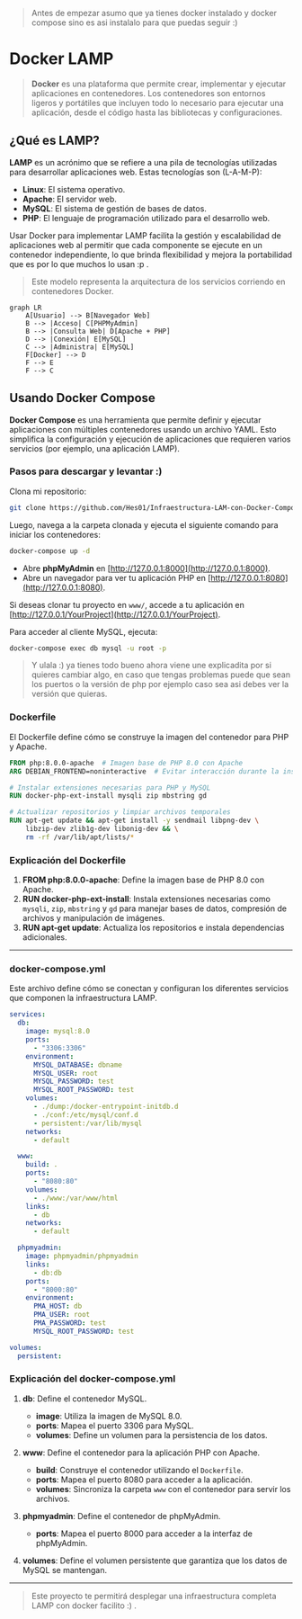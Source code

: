 >Antes de empezar asumo que ya tienes docker instalado y docker compose sino es asi instalalo para que puedas seguir :)
# Docker LAMP

>**Docker** es una plataforma que permite crear, implementar y ejecutar aplicaciones en contenedores. Los contenedores son entornos ligeros y portátiles que incluyen todo lo necesario para ejecutar una aplicación, desde el código hasta las bibliotecas y configuraciones.

## ¿Qué es LAMP?

**LAMP** es un acrónimo que se refiere a una pila de tecnologías utilizadas para desarrollar aplicaciones web. Estas tecnologías son (L-A-M-P):
- **Linux**: El sistema operativo.
- **Apache**: El servidor web.
- **MySQL**: El sistema de gestión de bases de datos.
- **PHP**: El lenguaje de programación utilizado para el desarrollo web.

Usar Docker para implementar LAMP facilita la gestión y escalabilidad de aplicaciones web al permitir que cada componente se ejecute en un contenedor independiente, lo que brinda flexibilidad y mejora la portabilidad que es por lo que muchos lo usan :p .
> Este modelo representa la arquitectura de los servicios corriendo en contenedores Docker.
```mermaid
graph LR
    A[Usuario] --> B[Navegador Web]
    B --> |Acceso| C[PHPMyAdmin]
    B --> |Consulta Web| D[Apache + PHP]
    D --> |Conexión| E[MySQL]
    C --> |Administra| E[MySQL]
    F[Docker] --> D
    F --> E
    F --> C
```
## Usando Docker Compose

**Docker Compose** es una herramienta que permite definir y ejecutar aplicaciones con múltiples contenedores usando un archivo YAML. Esto simplifica la configuración y ejecución de aplicaciones que requieren varios servicios (por ejemplo, una aplicación LAMP).

### Pasos para descargar y levantar :)

Clona mi repositorio:

```bash
git clone https://github.com/Hes01/Infraestructura-LAM-con-Docker-Compose.git
```

Luego, navega a la carpeta clonada y ejecuta el siguiente comando para iniciar los contenedores:

```bash
docker-compose up -d
```

- Abre **phpMyAdmin** en [http://127.0.0.1:8000](http://127.0.0.1:8000).
- Abre un navegador para ver tu aplicación PHP en [http://127.0.0.1:8080](http://127.0.0.1:8080).

Si deseas clonar tu proyecto en `www/`, accede a tu aplicación en [http://127.0.0.1/YourProject](http://127.0.0.1/YourProject).

Para acceder al cliente MySQL, ejecuta:

```bash
docker-compose exec db mysql -u root -p
```

> Y ulala :) ya tienes todo bueno ahora viene une explicadita por si quieres cambiar algo, en caso que tengas problemas puede que sean los puertos o la versión de php por ejemplo caso sea asi debes ver la versión que quieras.

### Dockerfile

El Dockerfile define cómo se construye la imagen del contenedor para PHP y Apache.

```dockerfile
FROM php:8.0.0-apache  # Imagen base de PHP 8.0 con Apache
ARG DEBIAN_FRONTEND=noninteractive  # Evitar interacción durante la instalación

# Instalar extensiones necesarias para PHP y MySQL
RUN docker-php-ext-install mysqli zip mbstring gd

# Actualizar repositorios y limpiar archivos temporales
RUN apt-get update && apt-get install -y sendmail libpng-dev \
    libzip-dev zlib1g-dev libonig-dev && \
    rm -rf /var/lib/apt/lists/*
```

### Explicación del Dockerfile

1. **FROM php:8.0.0-apache**: Define la imagen base de PHP 8.0 con Apache.
2. **RUN docker-php-ext-install**: Instala extensiones necesarias como `mysqli`, `zip`, `mbstring` y `gd` para manejar bases de datos, compresión de archivos y manipulación de imágenes.
3. **RUN apt-get update**: Actualiza los repositorios e instala dependencias adicionales.

---

### docker-compose.yml

Este archivo define cómo se conectan y configuran los diferentes servicios que componen la infraestructura LAMP.

```yaml
services:
  db:
    image: mysql:8.0
    ports:
      - "3306:3306"
    environment:
      MYSQL_DATABASE: dbname
      MYSQL_USER: root
      MYSQL_PASSWORD: test
      MYSQL_ROOT_PASSWORD: test
    volumes:
      - ./dump:/docker-entrypoint-initdb.d
      - ./conf:/etc/mysql/conf.d
      - persistent:/var/lib/mysql
    networks:
      - default

  www:
    build: .
    ports:
      - "8080:80"
    volumes:
      - ./www:/var/www/html
    links:
      - db
    networks:
      - default

  phpmyadmin:
    image: phpmyadmin/phpmyadmin
    links:
      - db:db
    ports:
      - "8000:80"
    environment:
      PMA_HOST: db
      PMA_USER: root
      PMA_PASSWORD: test
      MYSQL_ROOT_PASSWORD: test

volumes:
  persistent:
```

### Explicación del docker-compose.yml

1. **db**: Define el contenedor MySQL.
   - **image**: Utiliza la imagen de MySQL 8.0.
   - **ports**: Mapea el puerto 3306 para MySQL.
   - **volumes**: Define un volumen para la persistencia de los datos.
   
2. **www**: Define el contenedor para la aplicación PHP con Apache.
   - **build**: Construye el contenedor utilizando el `Dockerfile`.
   - **ports**: Mapea el puerto 8080 para acceder a la aplicación.
   - **volumes**: Sincroniza la carpeta `www` con el contenedor para servir los archivos.

3. **phpmyadmin**: Define el contenedor de phpMyAdmin.
   - **ports**: Mapea el puerto 8000 para acceder a la interfaz de phpMyAdmin.

4. **volumes**: Define el volumen persistente que garantiza que los datos de MySQL se mantengan.

---

> Este proyecto te permitirá desplegar una infraestructura completa LAMP con docker facilito :) .

